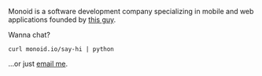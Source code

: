 Monoid is a software development company specializing in mobile and web
applications founded by [this guy][me].

Wanna chat?

    curl monoid.io/say-hi | python

...or just [email me][email].

[email]: mailto:hi@monoid.io
[me]: http://whatit.is
